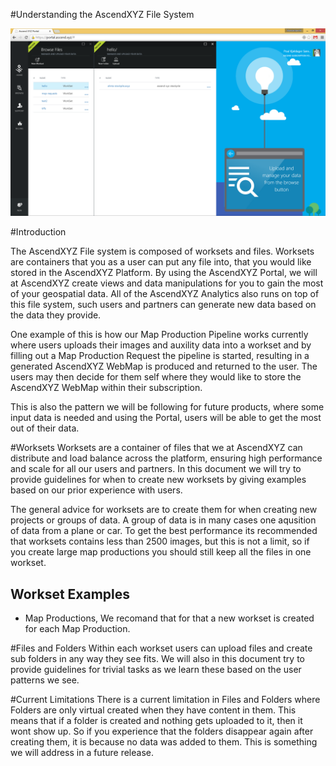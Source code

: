 #Understanding the AscendXYZ File System

![Browse](../images/browse_worksets_and_manage_data.png)

#Introduction

The AscendXYZ File system is composed of worksets and files. Worksets are containers that you as a user can put any file into, that you would like stored in the AscendXYZ Platform. By using the AscendXYZ Portal, we will at AscendXYZ create views and data manipulations for you to gain the most of your geospatial data. All of the AscendXYZ Analytics also runs on top of this file system, such users and partners can generate new data based on the data they provide. 

One example of this is how our Map Production Pipeline works currently where users uploads their images and auxility data into a workset and by filling out a Map Production Request the pipeline is started, resulting in a generated AscendXYZ WebMap is produced and returned to the user. The users may then decide for them self where they would like to store the AscendXYZ WebMap within their subscription.

This is also the pattern we will be following for future products, where some input data is needed and using the Portal, users will be able to get the most out of their data.


#Worksets
Worksets are a container of files that we at AscendXYZ can distribute and load balance across the platform, ensuring high performance and scale for all our users and partners. In this document we will try to provide guidelines for when to create new worksets by giving examples based on our prior experience with users.

The general advice for worksets are to create them for when creating new projects or groups of data. A group of data is in many cases one aqusition of data from a plane or car. To get the best performance its recommended that worksets contains less than 2500 images, but this is not a limit, so if you create large map productions you should still keep all the files in one workset.

## Workset Examples
* Map Productions, We recomand that for that a new workset is created for each Map Production. 


#Files and Folders
Within each workset users can upload files and create sub folders in any way they see fits. We will also in this document try to provide guidelines for trivial tasks as we learn these based on the user patterns we see. 



#Current Limitations
There is a current limitation in Files and Folders where Folders are only virtual created when they have content in them. This means that if a folder is created and nothing gets uploaded to it, then it wont show up. So if you experience that the folders disappear again after creating them, it is because no data was added to them. This is something we will address in a future release.


